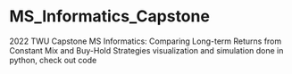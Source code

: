 # MS_Informatics_Capstone
2022 TWU Capstone MS Informatics: Comparing Long-term Returns from Constant Mix and Buy-Hold Strategies
visualization and simulation done in python, check out code
